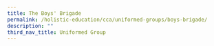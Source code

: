 ```yaml
---
title: The Boys' Brigade
permalink: /holistic-education/cca/uniformed-groups/boys-brigade/
description: ""
third_nav_title: Uniformed Group
---
```

